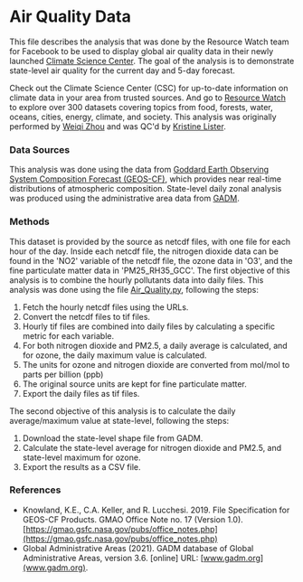 # Air Quality Data
This file describes the analysis that was done by the Resource Watch team for Facebook to be used to display global air quality data in their newly launched [Climate Science Center](https://www.facebook.com/climatescienceinfo/). The goal of the analysis is to demonstrate state-level air quality for the current day and 5-day forecast. 

Check out the Climate Science Center (CSC) for up-to-date information on climate data in your area from trusted sources. And go to [Resource Watch](https://resourcewatch.org/) to explore over 300 datasets covering topics from food, forests, water, oceans, cities, energy, climate, and society. This analysis was originally performed by [Weiqi Zhou](https://www.wri.org/profile/weiqi-zhou) and was QC'd by [Kristine Lister](https://www.wri.org/profile/kristine-lister).

### Data Sources
This analysis was done using the data from [Goddard Earth Observing System Composition Forecast (GEOS-CF)](https://gmao.gsfc.nasa.gov/weather_prediction/GEOS-CF/), which provides near real-time distributions of atmospheric composition. State-level daily zonal analysis was produced using the administrative area data from [GADM](https://gadm.org/). 

### Methods
This dataset is provided by the source as netcdf files, with one file for each hour of the day. Inside each netcdf file, the nitrogen dioxide data can be found in the 'NO2' variable of the netcdf file, the ozone data in 'O3', and the fine particulate matter data in 'PM25_RH35_GCC'. The first objective of this analysis is to combine the hourly pollutants data into daily files. This analysis was done using the file [Air_Quality.py](https://github.com/resource-watch/blog-analysis/blob/master/req_022_facebook_air_quality/Air_Quality.py), following the steps:
1. Fetch the hourly netcdf files using the URLs.
2. Convert the netcdf files to tif files.
3. Hourly tif files are combined into daily files by calculating a specific metric for each variable.
4. For both nitrogen dioxide and PM2.5, a daily average is calculated, and for ozone, the daily maximum value is calculated.
5. The units for ozone and nitrogen dioxide are converted from mol/mol to parts per billion (ppb)
6. The original source units are kept for fine particulate matter.
7. Export the daily files as tif files.

The second objective of this analysis is to calculate the daily average/maximum value at state-level, following the steps:
1. Download the state-level shape file from GADM.
2. Calculate the state-level average for nitrogen dioxide and PM2.5, and state-level maximum for ozone.
3. Export the results as a CSV file.

### References
- Knowland, K.E., C.A. Keller, and R. Lucchesi. 2019. File Specification for GEOS-CF Products. GMAO Office Note no. 17 (Version 1.0). [https://gmao.gsfc.nasa.gov/pubs/office_notes.php](https://gmao.gsfc.nasa.gov/pubs/office_notes.php)
- Global Administrative Areas (2021). GADM database of Global Administrative Areas, version 3.6. \[online\] URL: [www.gadm.org](www.gadm.org).
